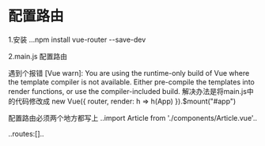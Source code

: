 # 配置路由
1.安装 ...npm install vue-router --save-dev

2.main.js 配置路由

遇到个报错 [Vue warn]: You are using the runtime-only build of Vue where the template compiler is not available. Either pre-compile the templates into render functions, or use the compiler-included build.
解决办法是将main.js中的代码修改成 new Vue({
  router,
  render: h => h(App)
}).$mount("#app")

配置路由必须两个地方都写上 ..import Article from './components/Article.vue'.. 

..routes:[]..